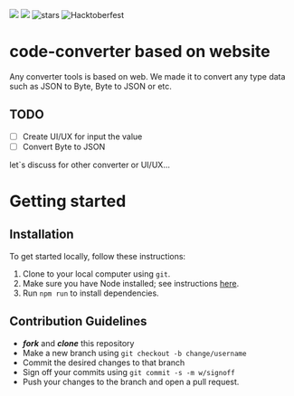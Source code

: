 [<img src="https://img.shields.io/github/issues/haifahrul/code-converter"/>](https://github.com/haifahrul/code-converter/issues)
[<img src="https://img.shields.io/github/forks/haifahrul/code-converter"/>](https://github.com/haifahrul/code-converter/network/members)
![stars](https://img.shields.io/github/stars/haifahrul/code-converter)
![Hacktoberfest](https://img.shields.io/badge/Hacktoberfest-red)

# code-converter based on website
Any converter tools is based on web. We made it to convert any type data such as JSON to Byte, Byte to JSON or etc.

## TODO
-  [ ] Create UI/UX for input the value
-  [ ] Convert Byte to JSON

let`s discuss for other converter or UI/UX...

# Getting started

## Installation

To get started locally, follow these instructions:

1.  Clone to your local computer using `git`.
2.  Make sure you have Node installed; see instructions [here](https://nodejs.org/en/download/).
3.  Run `npm run` to install dependencies.

## Contribution Guidelines
 -  ***fork*** and ***clone*** this repository
 - Make a new branch using `git checkout -b change/username`
 - Commit the desired changes to that branch
 - Sign off your commits using `git commit -s -m w/signoff`
 - Push your changes to the branch and open a pull request.
